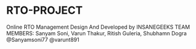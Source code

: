 # RTO-PROJECT
Online RTO Management 
Design And Developed by INSANEGEEKS
TEAM MEMBERS:
Sanyam Soni, Varun Thakur, Ritish Guleria, Shubhamn Dogra
@Sanyamsoni77
@varunt891
